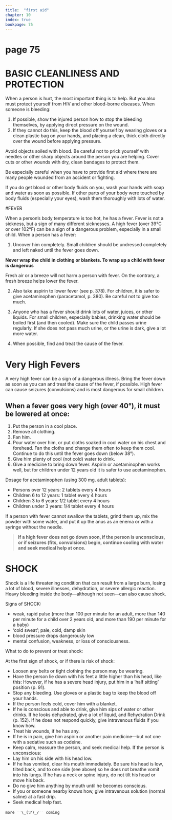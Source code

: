 ```yaml
---
title:  "first aid"
chapter: 10
index: true
bookpage: 75
---
```


# page 75

# BASIC CLEANLINESS AND PROTECTION

When a person is hurt, the most important thing is to help. But you also must protect yourself from HIV and other blood-borne diseases. When someone is bleeding:

  1. If possible, show the injured person how to stop the bleeding themselves, by applying direct pressure on the wound.
  2. If they cannot do this, keep the blood off yourself by wearing gloves or a clean plastic bag on your hands, and placing a clean, thick cloth directly over the wound before applying pressure.

Avoid objects soiled with blood. Be careful not to prick yourself with needles or other sharp objects around the person you are helping. Cover cuts or other wounds with dry, clean bandages to protect them.

Be especially careful when you have to provide first aid where there are many people wounded from an accident or fighting.

If you do get blood or other body fluids on you, wash your hands with soap and water as soon as possible. If other parts of your body were touched by body fluids (especially your eyes), wash them thoroughly with lots of water.

#FEVER

When a person’s body temperature is too hot, he has a fever. Fever is not a sickness, but a sign of many different sicknesses. A high fever (over 39°C or over 102°F) can be a sign of a dangerous problem, especially in a small child.
When a person has a fever:

  1. Uncover him completely. Small children should be undressed completely and left naked until the fever goes down.

  **Never wrap the child in clothing or blankets. To wrap up a child with fever is dangerous**

  Fresh air or a breeze will not harm a person with fever. On the contrary, a fresh breeze helps lower the fever.

  2. Also take aspirin to lower fever (see p. 378). For children, it is safer to give acetaminophen (paracetamol, p. 380). Be careful not to give too much.

  3. Anyone who has a fever should drink lots of water, juices, or other liquids. For small children, especially babies, drinking water should be boiled first (and then cooled). Make sure the child passes urine regularly. If she does not pass much urine, or the urine is dark, give a lot more water.

  4. When possible, find and treat the cause of the fever.


# Very High Fevers

A very high fever can be a sign of a dangerous illness. Bring the fever down as soon as you can and treat the cause of the fever, if possible. High fever can cause seizures (convulsions) and is most dangerous for small children.

## When a fever goes very high (over 40°), it must be lowered at once:

  1. Put the person in a cool place.
  2. Remove all clothing.
  3. Fan him.
  4. Pour water over him, or put cloths soaked in cool water on his chest and forehead. Fan the cloths and change them often to keep them cool. Continue to do this until the fever goes down (below 38°).
  5. Give him plenty of cool (not cold) water to drink.
  6. Give a medicine to bring down fever. Aspirin or acetaminophen works well, but for children under 12 years old it is safer to use acetaminophen.


Dosage for acetaminophen (using 300 mg. adult tablets):

- Persons over 12 years: 2 tablets every 4 hours
- Children 6 to 12 years: 1 tablet every 4 hours
- Children 3 to 6 years: 1/2 tablet every 4 hours
- Children under 3 years: 1/4 tablet every 4 hours

If a person with fever cannot swallow the tablets, grind them up, mix the powder with some water, and put it up the anus as an enema or with a syringe without the needle.

>**If a high fever does not go down soon, if the person is unconscious, or if seizures (fits, convulsions) begin, continue cooling with water and seek medical help at once.**

# SHOCK

Shock is a life threatening condition that can result from a large burn, losing a lot of blood, severe illnesses, dehydration, or severe allergic reaction. Heavy bleeding inside the body—although not seen—can also cause shock.

Signs of SHOCK:

  - weak, rapid pulse (more than 100 per minute for an adult, more than 140 per minute for a child over 2 years old, and more than 190 per minute for a baby)
  - ‘cold sweat’; pale, cold, damp skin
  - blood pressure drops dangerously low
  - mental confusion, weakness, or loss of consciousness.

What to do to prevent or treat shock:

At the first sign of shock, or if there is risk of shock:

  - Loosen any belts or tight clothing the person may be wearing.
  - Have the person lie down with his feet a little higher than his head, like this: However, if he has a severe head injury, put him in a ‘half sitting’ position (p. 91).
  - Stop any bleeding. Use gloves or a plastic bag to keep the blood off your hands.
  - If the person feels cold, cover him with a blanket.
  - If he is conscious and able to drink, give him sips of water or other drinks. If he looks dehydrated, give a lot of liquid, and Rehydration Drink (p. 152). If he does not respond quickly, give intravenous fluids if you know how.
  - Treat his wounds, if he has any.
  - If he is in pain, give him aspirin or another pain medicine—but not one with a
  sedative such as codeine.
  - Keep calm, reassure the person, and seek medical help.
  If the person is unconscious:
  - Lay him on his side with his head low.
  - If he has vomited, clear his mouth immediately. Be sure his head is low, tilted back, and to one side (see above) so he does not breathe vomit into his lungs. If he has a neck or spine injury, do not tilt his head or move his back.
  - Do no give him anything by mouth until he becomes conscious.
  - If you or someone nearby knows how, give intravenous solution (normal saline)
  at a fast drip.
  - Seek medical help fast.



  ```
  more ¯¯\_(ツ)_/¯¯ coming
  ```
